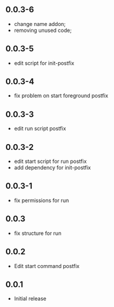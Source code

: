 <!-- https://developers.home-assistant.io/docs/add-ons/presentation#keeping-a-changelog -->

## 0.0.3-6

- change name addon;
- removing unused code; 

## 0.0.3-5

- edit script for init-postfix

## 0.0.3-4

- fix problem on start foreground postfix

## 0.0.3-3

- edit run script postfix

## 0.0.3-2

- edit start script for run postfix
- add dependency for init-postfix

## 0.0.3-1

- fix permissions for run

## 0.0.3

- fix structure for run

## 0.0.2

- Edit start command postfix

## 0.0.1

- Initial release